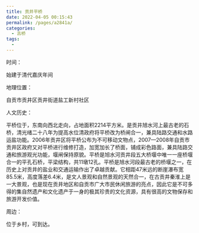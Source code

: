 ```yaml
---
title: 贡井平桥
date: 2022-04-05 00:15:43
permalink: /pages/a2841a/
categories:
  - 古桥
tags:
  - 
---
```

时间：

始建于清代嘉庆年间

地理位置：

自贡市贡井区贡井街道盐工新村社区

人文历史：

平桥位于，东南向西北走向，占地面积2214平方米。是贡井旭水河上最古老的石桥，清光绪二十八年为提高水位清政府将平桥改为桥闸合一，兼具陆路交通和水路运盐功能。2006年贡井区将平桥公布为不可移动文物点，2007—2008年自贡市贡井区政府又对平桥进行维修打造，加宽加长了桥面，铺成彩色路面，兼具陆路交通和旅游观光功能，堰闸保持原貌。平桥是旭水河贡井段五大桥堰中唯一一座桥堰合一的平孔石桥，平梁结构，共11墩12孔。平桥是旭水河段最古老的桥堰之一，在历史上对贡井的盐业和交通运输作出了卓越贡献。它相距47米远的断崖瀑布宽85.5米，高度落差6.4米，是文人景观和自然景观的天然合一，在古贡井秦淮上是一大景观，也是现在贡井地区和自贡市广大市民休闲旅游的亮点，因此它是不可多得的集自然遗产和文化遗产于一身的极其珍贵的文化资源，具有很高的文物保存和旅游开发价值。

周边：

位于乡村，可到达。
